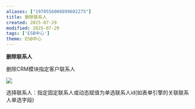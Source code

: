 ```yaml
---
aliases: ["1970556008899602275"]
title: 删除联系人
created: 2025-07-29
modified: 2025-07-29
tags: ['ESB中心']
theme: ESB中心
---
```


**删除联系人**

删除CRM模块指定客户联系人

![](https://myhelpdoc.oss-cn-heyuan.aliyuncs.com/mdimages/de3c1f5b56b6919dea53aea306490035.jpg)

选择联系人：指定固定联系人或动态赋值为单选联系人id(如表单引擎的关联联系人单选字段)

